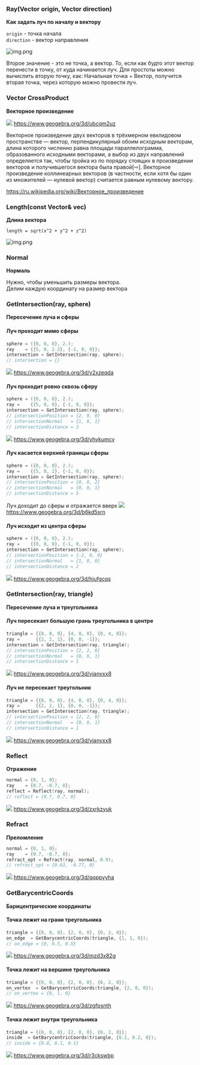 ### Ray(Vector origin, Vector direction)
**Как задать луч по началу и вектору**  

`origin` - точка начала  
`direction` - вектор направления  

![img.png](assets/ray-set-with-dot-and-vector.jpg)

Второе значение - это не точка, а вектор.
То, если как будто этот вектор перенести в точку, от куда начинается луч.
Для простоты можно вычислить вторую точку, как: Начальная точка + Вектор, получится вторая точка, через которую можно провести луч.

### Vector CrossProduct
**Векторное произведение**

![](assets/vector-cross-product.jpg)
https://www.geogebra.org/3d/ubcqm2uz

Векторное произведение двух векторов в трёхмерном евклидовом пространстве — вектор, перпендикулярный обоим исходным векторам, длина которого численно равна площади параллелограмма, образованного исходными векторами, а выбор из двух направлений определяется так, чтобы тройка из по порядку стоящих в произведении векторов и получившегося вектора была правой[⇨]. Векторное произведение коллинеарных векторов (в частности, если хотя бы один из множителей — нулевой вектор) считается равным нулевому вектору.

https://ru.wikipedia.org/wiki/Векторное_произведение

### Length(const Vector& vec)
**Длина вектора**

`length = sqrt(x^2 + y^2 + z^2)` 

![img.png](assets/vector-length.jpg)

### Normal
**Нормаль**

Нужно, чтобы уменьшить размеры вектора.  
Делим каждую координату на размер вектора

### GetIntersection(ray, sphere)
**Пересечение луча и сферы**

#### Луч проходит мимо сферы
```c++
sphere = ({0, 0, 0}, 2.);
ray    = {{5, 0, 2.2}, {-1, 0, 0}};
intersection = GetIntersection(ray, sphere);
// intersection = {}
```
![](assets/intersection-ray-with-sphere-1.jpg)
https://www.geogebra.org/3d/y2xzeqda

#### Луч проходит ровно сквозь сферу
```c++
sphere = ({0, 0, 0}, 2.);
ray =    {{5, 0, 0}, {-1, 0, 0}};
intersection = GetIntersection(ray, sphere);
// intersectionPosition = {2, 0, 0}
// intersectionNormal   = {1, 0, 1}
// intersectionDistance = 3
```
![](assets/intersection-ray-with-sphere-2.jpg)
https://www.geogebra.org/3d/vhvkumcv

#### Луч касается верхней границы сферы
```c++
sphere = ({0, 0, 0}, 2.);
ray =    {{5, 0, 2}, {-1, 0, 0}};
intersection = GetIntersection(ray, sphere);
// intersectionPosition = {0, 0, 2}
// intersectionNormal   = {0, 0, 1}
// intersectionDistance = 5
```
Луч доходит до сферы и отражается вверх
![](assets/intersection-ray-with-sphere-3.jpg)
https://www.geogebra.org/3d/b6kd5srn

#### Луч исходит из центра сферы
```c++
sphere = ({0, 0, 0}, 2.);
ray =    {{0, 0, 0}, {-1, 0, 0}};
intersection = GetIntersection(ray, sphere);
// intersectionPosition = {-2, 0, 0}
// intersectionNormal   = {1, 0, 0}
// intersectionDistance = 2
```
![](assets/intersection-ray-with-sphere-4.jpg)
https://www.geogebra.org/3d/hjufgcqs

### GetIntersection(ray, triangle)
**Пересечение луча и треугольника**

#### Луч пересекает большую грань треугольника в центре 
```c++
triangle = {{0, 0, 0}, {4, 0, 0}, {0, 4, 0}};
ray =      {{2, 2, 1}, {0, 0, -1}};
intersection = GetIntersection(ray, triangle);
// intersectionPosition = {2, 2, 0}
// intersectionNormal   = {0, 0, 1}
// intersectionDistance = 1
```
![](assets/intersection-ray-with-triagnle-1.jpg)
https://www.geogebra.org/3d/vjanvxx8

#### Луч не пересекает треугольник
```c++
triangle = {{0, 0, 0}, {4, 0, 0}, {0, 4, 0}};
ray =      {{2, 2, 1}, {0, 0, -1}};
intersection = GetIntersection(ray, triangle);
// intersectionPosition = {2, 2, 0}
// intersectionNormal   = {0, 0, 1}
// intersectionDistance = 1
```
![](assets/intersection-ray-with-triagnle-2.jpg)
https://www.geogebra.org/3d/vjanvxx8

### Reflect
**Отражение**

```c++
normal = {0, 1, 0};
ray    = {0.7, -0.7, 0};
reflect = Reflect(ray, normal);
// reflect = {0.7, 0.7, 0}
```
![](assets/reflect.jpg)
https://www.geogebra.org/3d/zxrkzyuk

### Refract
**Преломление**

```c++
normal = {0, 1, 0};
ray    = {0.7, -0.7, 0};
refract_opt = Refract(ray, normal, 0.9);
// refract_opt = {0.63, -0.77, 0}
```
![](assets/refract.jpg)
https://www.geogebra.org/3d/qqppyyha

### GetBarycentricCoords
**Барицентрические координаты**

#### Точка лежит на грани треугольника
```c++
triangle = {{0, 0, 0}, {2, 0, 0}, {0, 2, 0}};
on_edge  = GetBarycentricCoords(triangle, {1, 1, 0});
// on_edge = {0, 0.5, 0.5}
```
![](assets/barycentric-coords-1.jpg)
https://www.geogebra.org/3d/mzd3x82g

#### Точка лежит на вершине треугольника
```c++
triangle = {{0, 0, 0}, {2, 0, 0}, {0, 2, 0}};
on_vertex  = GetBarycentricCoords(triangle, {2, 0, 0});
// on_vertex = {0, 1, 0}
```
![](assets/barycentric-coords-2.jpg)
https://www.geogebra.org/3d/zgfpsnth

#### Точка лежит внутри треугольника
```c++
triangle = {{0, 0, 0}, {2, 0, 0}, {0, 2, 0}};
inside  = GetBarycentricCoords(triangle, {0.2, 0.2, 0});
// inside = {0.8, 0.1, 0.1}
```
![](assets/barycentric-coords-3.jpg)
https://www.geogebra.org/3d/r3ckswbp
